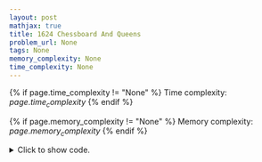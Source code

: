 ```yaml
---
layout: post
mathjax: true
title: 1624 Chessboard And Queens
problem_url: None
tags: None
memory_complexity: None
time_complexity: None
---
```




{% if page.time_complexity != "None" %}
Time complexity: ${{ page.time_complexity }}$
{% endif %}

{% if page.memory_complexity != "None" %}
Memory complexity: ${{ page.memory_complexity }}$
{% endif %}

<details>
<summary>
<p style="display:inline">Click to show code.</p>
</summary>
```cpp
{% raw %}
using namespace std;
using ll = long long;
int const NMAX = 8;
bool reserved[NMAX][NMAX];
int queen_at_row[NMAX];
bool valid(int row, int col)
{
    if (reserved[row][col])
        return false;
    for (int r = 0, c = queen_at_row[0]; r < row; ++r, c = queen_at_row[r])
        if (c == col or abs(r - row) == abs(c - col))
            return false;
    return true;
}
ll backtrack(int row)
{
    if (row == NMAX)
        return 1;
    ll ans = 0;
    for (int col = 0; col < NMAX; ++col)
    {
        if (valid(row, col))
        {
            queen_at_row[row] = col;
            ans += backtrack(row + 1);
            queen_at_row[row] = 0;
        }
    }
    return ans;
}
int main(void)
{
    char ch;
    for (int r = 0; r < NMAX; ++r)
    {
        for (int c = 0; c < NMAX; ++c)
        {
            cin >> ch;
            reserved[r][c] = (ch == '*');
        }
    }
    cout << backtrack(0) << endl;
    return 0;
}

{% endraw %}
```
</details>

